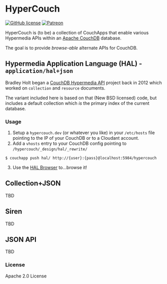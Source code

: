 # HyperCouch

[![GitHub license](https://img.shields.io/github/license/bigbluehat/hypercouch.svg)](http://github.com/bigbluehat/hypercouch)
[![Patreon](https://img.shields.io/badge/donate-patreon-orange.svg?style=flat-square)](https://www.patreon.com/BigBlueHat)

HyperCouch is (to be) a collection of CouchApps that enable various
Hypermedia APIs within an [Apache CouchDB](http://couchdb.apache.org/) database.

The goal is to provide *browse-able* alternate APIs for CouchDB.

## Hypermedia Application Language (HAL) - `application/hal+json`

Bradley Holt began a
[CouchDB Hypermedia API](https://github.com/bradley-holt/couchdb-hypermedia-api/)
project back in 2012 which worked on `collection` and `resource` documents.

The variant included here is based on that (New BSD licensed) code, but
includes a default collection which *is* the primary index of the current
database.

### Usage

1. Setup a `hypercouch.dev` (or whatever you like) in your `/etc/hosts` file pointing to the IP
of your CouchDB or to a Cloudant account.
2. Add a `vhosts` entry to your CouchDB config pointing to `/hypercouch/_design/hal/_rewrite/`

```
$ couchapp push hal/ http://{user}:{pass}@localhost:5984/hypercouch
```

3. Use the
[HAL Browser](http://haltalk.herokuapp.com/explorer/browser.html#http://hypercouch.dev:5984)
to...browse it!

## Collection+JSON

TBD

## Siren

TBD

## JSON API

TBD


### License

Apache 2.0 License
